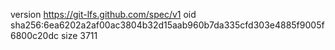 version https://git-lfs.github.com/spec/v1
oid sha256:6ea6202a2af00ac3804b32d15aab960b7da335cfd303e4885f9005f6800c20dc
size 3711
